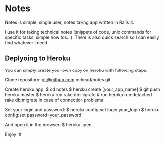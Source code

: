 Notes
=====

Notes is simple, single user, notes taking app written in Rails 4. 

I use it for taking technical notes (snippets of code, unix commands for specific tasks, simple how tos...). There is also quick search so I can easily find whatever I need.

Deplyoing to Heroku
-------------------

You can simply create your own copy on heroku with following steps:

Clone repository:
	git@github.com:mrhead/notes.git

Create heroku app:
	$ cd notes
	$ heroku create [your_app_name]
	$ git push heroku master
	$ heroku run rake db:migrate # run heroku run:detached rake db:migrate in case of connection problems

Set your login and password:
	$ heroku config:set login:your_login
	$ heroku config:set password=your_password

And open it in the browser:
	$ heroku open

Enjoy it!

